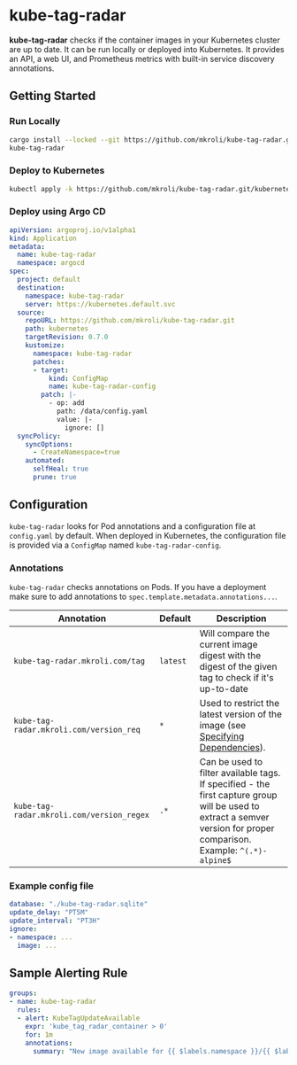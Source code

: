# kube-tag-radar

**kube-tag-radar** checks if the container images in your Kubernetes cluster are up to date. It can be run locally or deployed into Kubernetes. It provides an API, a web UI, and Prometheus metrics with built-in service discovery annotations.

## Getting Started

### Run Locally

```sh
cargo install --locked --git https://github.com/mkroli/kube-tag-radar.git kube-tag-radar
kube-tag-radar
```

### Deploy to Kubernetes

```sh
kubectl apply -k https://github.com/mkroli/kube-tag-radar.git/kubernetes?ref=0.7.0
```

### Deploy using Argo CD

```yaml
apiVersion: argoproj.io/v1alpha1
kind: Application
metadata:
  name: kube-tag-radar
  namespace: argocd
spec:
  project: default
  destination:
    namespace: kube-tag-radar
    server: https://kubernetes.default.svc
  source:
    repoURL: https://github.com/mkroli/kube-tag-radar.git
    path: kubernetes
    targetRevision: 0.7.0
    kustomize:
      namespace: kube-tag-radar
      patches:
      - target:
          kind: ConfigMap
          name: kube-tag-radar-config
        patch: |-
          - op: add
            path: /data/config.yaml
            value: |-
              ignore: []
  syncPolicy:
    syncOptions:
      - CreateNamespace=true
    automated:
      selfHeal: true
      prune: true
```

## Configuration

`kube-tag-radar` looks for Pod annotations and a configuration file at `config.yaml` by default. When deployed in Kubernetes, the configuration file is provided via a `ConfigMap` named `kube-tag-radar-config`.

### Annotations

`kube-tag-radar` checks annotations on Pods. If you have a deployment make sure to add annotations to `spec.template.metadata.annotations...`.

| Annotation | Default | Description |
| --- | --- | --- |
| `kube-tag-radar.mkroli.com/tag` | `latest` | Will compare the current image digest with the digest of the given tag to check if it's up-to-date |
| `kube-tag-radar.mkroli.com/version_req` | `*` | Used to restrict the latest version of the image (see [Specifying Dependencies](https://doc.rust-lang.org/cargo/reference/specifying-dependencies.html)). |
| `kube-tag-radar.mkroli.com/version_regex` | `.*` | Can be used to filter available tags. If specified - the first capture group will be used to extract a semver version for proper comparison. Example: `^(.*)-alpine$` |

### Example config file

```yaml
database: "./kube-tag-radar.sqlite"
update_delay: "PT5M"
update_interval: "PT3H"
ignore:
- namespace: ...
  image: ...
```

## Sample Alerting Rule

```yaml
groups:
- name: kube-tag-radar
  rules:
  - alert: KubeTagUpdateAvailable
    expr: 'kube_tag_radar_container > 0'
    for: 1m
    annotations:
      summary: "New image available for {{ $labels.namespace }}/{{ $labels.pod }}/{{ $labels.container }}"
```

